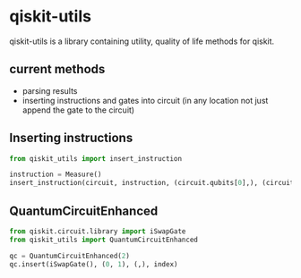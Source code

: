 # qiskit-utils
qiskit-utils is a library containing utility, quality of life methods for qiskit.

## current methods
  - parsing results
  - inserting instructions and gates into circuit (in any location not just append the gate to the circuit)

## Inserting instructions
```python
from qiskit_utils import insert_instruction

instruction = Measure()
insert_instruction(circuit, instruction, (circuit.qubits[0],), (circuit.clbits[1], ), index)
```

## QuantumCircuitEnhanced
```python
from qiskit.circuit.library import iSwapGate
from qiskit_utils import QuantumCircuitEnhanced

qc = QuantumCircuitEnhanced(2)
qc.insert(iSwapGate(), (0, 1), (,), index)
```
